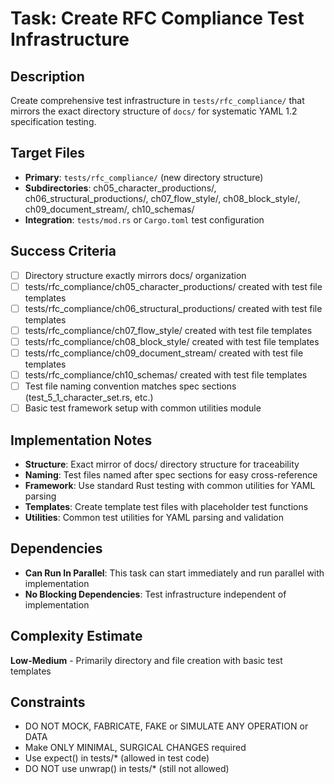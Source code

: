 # Task: Create RFC Compliance Test Infrastructure

## Description  
Create comprehensive test infrastructure in `tests/rfc_compliance/` that mirrors the exact directory structure of `docs/` for systematic YAML 1.2 specification testing.

## Target Files
- **Primary**: `tests/rfc_compliance/` (new directory structure)
- **Subdirectories**: ch05_character_productions/, ch06_structural_productions/, ch07_flow_style/, ch08_block_style/, ch09_document_stream/, ch10_schemas/
- **Integration**: `tests/mod.rs` or `Cargo.toml` test configuration

## Success Criteria
- [ ] Directory structure exactly mirrors docs/ organization
- [ ] tests/rfc_compliance/ch05_character_productions/ created with test file templates
- [ ] tests/rfc_compliance/ch06_structural_productions/ created with test file templates  
- [ ] tests/rfc_compliance/ch07_flow_style/ created with test file templates
- [ ] tests/rfc_compliance/ch08_block_style/ created with test file templates
- [ ] tests/rfc_compliance/ch09_document_stream/ created with test file templates
- [ ] tests/rfc_compliance/ch10_schemas/ created with test file templates
- [ ] Test file naming convention matches spec sections (test_5_1_character_set.rs, etc.)
- [ ] Basic test framework setup with common utilities module

## Implementation Notes
- **Structure**: Exact mirror of docs/ directory structure for traceability
- **Naming**: Test files named after spec sections for easy cross-reference
- **Framework**: Use standard Rust testing with common utilities for YAML parsing
- **Templates**: Create template test files with placeholder test functions
- **Utilities**: Common test utilities for YAML parsing and validation

## Dependencies  
- **Can Run In Parallel**: This task can start immediately and run parallel with implementation
- **No Blocking Dependencies**: Test infrastructure independent of implementation

## Complexity Estimate
**Low-Medium** - Primarily directory and file creation with basic test templates

## Constraints
- DO NOT MOCK, FABRICATE, FAKE or SIMULATE ANY OPERATION or DATA
- Make ONLY MINIMAL, SURGICAL CHANGES required
- Use expect() in tests/* (allowed in test code)
- DO NOT use unwrap() in tests/* (still not allowed)